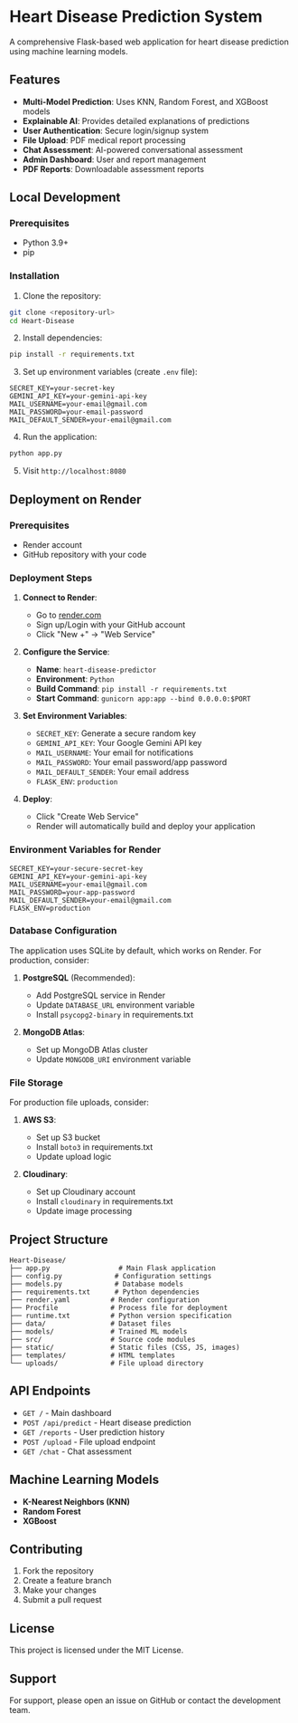 
# Heart Disease Prediction System

A comprehensive Flask-based web application for heart disease prediction using machine learning models.

## Features

- **Multi-Model Prediction**: Uses KNN, Random Forest, and XGBoost models
- **Explainable AI**: Provides detailed explanations of predictions
- **User Authentication**: Secure login/signup system
- **File Upload**: PDF medical report processing
- **Chat Assessment**: AI-powered conversational assessment
- **Admin Dashboard**: User and report management
- **PDF Reports**: Downloadable assessment reports

## Local Development

### Prerequisites
- Python 3.9+
- pip

### Installation

1. Clone the repository:
```bash
git clone <repository-url>
cd Heart-Disease
```

2. Install dependencies:
```bash
pip install -r requirements.txt
```

3. Set up environment variables (create `.env` file):
```env
SECRET_KEY=your-secret-key
GEMINI_API_KEY=your-gemini-api-key
MAIL_USERNAME=your-email@gmail.com
MAIL_PASSWORD=your-email-password
MAIL_DEFAULT_SENDER=your-email@gmail.com
```

4. Run the application:
```bash
python app.py
```

5. Visit `http://localhost:8080`

## Deployment on Render

### Prerequisites
- Render account
- GitHub repository with your code

### Deployment Steps

1. **Connect to Render**:
   - Go to [render.com](https://render.com)
   - Sign up/Login with your GitHub account
   - Click "New +" → "Web Service"

2. **Configure the Service**:
   - **Name**: `heart-disease-predictor`
   - **Environment**: `Python`
   - **Build Command**: `pip install -r requirements.txt`
   - **Start Command**: `gunicorn app:app --bind 0.0.0.0:$PORT`

3. **Set Environment Variables**:
   - `SECRET_KEY`: Generate a secure random key
   - `GEMINI_API_KEY`: Your Google Gemini API key
   - `MAIL_USERNAME`: Your email for notifications
   - `MAIL_PASSWORD`: Your email password/app password
   - `MAIL_DEFAULT_SENDER`: Your email address
   - `FLASK_ENV`: `production`

4. **Deploy**:
   - Click "Create Web Service"
   - Render will automatically build and deploy your application

### Environment Variables for Render

```env
SECRET_KEY=your-secure-secret-key
GEMINI_API_KEY=your-gemini-api-key
MAIL_USERNAME=your-email@gmail.com
MAIL_PASSWORD=your-app-password
MAIL_DEFAULT_SENDER=your-email@gmail.com
FLASK_ENV=production
```

### Database Configuration

The application uses SQLite by default, which works on Render. For production, consider:

1. **PostgreSQL** (Recommended):
   - Add PostgreSQL service in Render
   - Update `DATABASE_URL` environment variable
   - Install `psycopg2-binary` in requirements.txt

2. **MongoDB Atlas**:
   - Set up MongoDB Atlas cluster
   - Update `MONGODB_URI` environment variable

### File Storage

For production file uploads, consider:

1. **AWS S3**:
   - Set up S3 bucket
   - Install `boto3` in requirements.txt
   - Update upload logic

2. **Cloudinary**:
   - Set up Cloudinary account
   - Install `cloudinary` in requirements.txt
   - Update image processing

## Project Structure

```
Heart-Disease/
├── app.py                 # Main Flask application
├── config.py             # Configuration settings
├── models.py             # Database models
├── requirements.txt      # Python dependencies
├── render.yaml          # Render configuration
├── Procfile             # Process file for deployment
├── runtime.txt          # Python version specification
├── data/                # Dataset files
├── models/              # Trained ML models
├── src/                 # Source code modules
├── static/              # Static files (CSS, JS, images)
├── templates/           # HTML templates
└── uploads/             # File upload directory
```

## API Endpoints

- `GET /` - Main dashboard
- `POST /api/predict` - Heart disease prediction
- `GET /reports` - User prediction history
- `POST /upload` - File upload endpoint
- `GET /chat` - Chat assessment

## Machine Learning Models

- **K-Nearest Neighbors (KNN)**
- **Random Forest**
- **XGBoost**

## Contributing

1. Fork the repository
2. Create a feature branch
3. Make your changes
4. Submit a pull request

## License

This project is licensed under the MIT License.

## Support

For support, please open an issue on GitHub or contact the development team.
